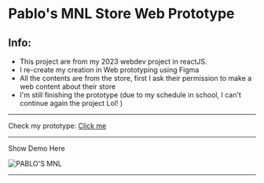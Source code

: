 # Pablo's MNL Store Web Prototype
## Info:
- This project are from my 2023 webdev project in reactJS.
- I re-create my creation in Web prototyping using Figma
- All the contents are from the store, first I ask their permission to make a web content about their store
- I'm still finishing the prototype (due to my schedule in school, I can't continue again the project Lol! )
---
Check my prototype:
[Click me](https://www.figma.com/proto/av9bKRV295hgDDWEZOkTyY/First-Webpage-Prototype-Project?page-id=0%3A1&node-id=1-235&node-type=canvas&viewport=276%2C362%2C0.12&t=w0FyuYHyW1EvGD5v-1&scaling=min-zoom&content-scaling=fixed&starting-point-node-id=1%3A235)

---
Show Demo Here

![PABLO'S MNL](https://github.com/user-attachments/assets/6f9ac8cf-c12f-4fa5-adb4-d92c23c7a3c0)

---
